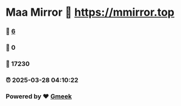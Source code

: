 # Maa Mirror :link: https://mmirror.top 
### :page_facing_up: [6](https://mmirror.top/tag.html) 
### :speech_balloon: 0 
### :hibiscus: 17230 
### :alarm_clock: 2025-03-28 04:10:22 
### Powered by :heart: [Gmeek](https://github.com/Meekdai/Gmeek)
